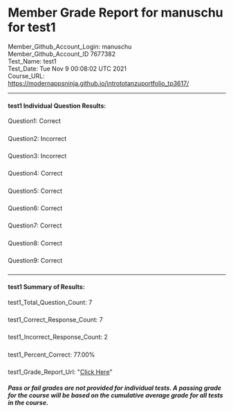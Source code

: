 # Member Grade Report for manuschu for test1  
   
Member_Github_Account_Login: manuschu  
Member_Github_Account_ID 7677382  
Test_Name: test1  
Test_Date: Tue Nov  9 00:08:02 UTC 2021  
Course_URL: https://modernappsninja.github.io/intrototanzuportfolio_tp3617/  
   
---  
#### test1 Individual Question Results:  
Question1: Correct  
#####  
Question2: Incorrect  
#####  
Question3: Incorrect  
#####  
Question4: Correct  
#####  
Question5: Correct  
#####  
Question6: Correct  
#####  
Question7: Correct  
#####  
Question8: Correct  
#####  
Question9: Correct  
#####  
---  
#### test1 Summary of Results:  
test1_Total_Question_Count: 7  
#####  
test1_Correct_Response_Count: 7  
#####  
test1_Incorrect_Response_Count: 2  
#####  
test1_Percent_Correct: 77.00%  
#####  
test1_Grade_Report_Url: "[Click Here](https://github.com/modernappsninjas/manuschu/blob/main/static/userdata/courses/intrototanzuportfolio_tp3617/grade_report.pr48.test1.md)"
##### Pass or fail grades are not provided for individual tests. A passing grade for the course will be based on the cumulative average grade for all tests in the course.  
